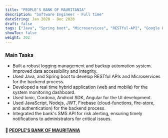 ```yaml
---
title: "PEOPLE’S BANK OF MAURITANIA"
description: "Software Engineer - Full time"
dateString: Jan 2020 - Dec 2020
draft: false
tags: ["Java", "Spring boot", "Microservices", "RESTful-API", "Google Firebase", "Angular", "Ionic", "Cordova", "Node.js", "JavaScript", "Typescript", "Bootstrap", "Java Unit Tests", "PostgreSQL", "JWT", "FTP Server", "Git", "SQLite", "Astah UML, MS Project Management"]
showToc: false
weight: 302
--- 
```


### Main Tasks

- Built a robust logging management and backup automation system. Improved data accessibility and integrity. 
- Used Java, and Spring boot to develop RESTful APIs and Microservices for the backend process.
- Developed a real time hybrid application (web and mobile) for the system monitoring dashboard.
- Used Ionic, Cordova, Android SDK, Angular for the UI development.
- Used JavaScript, Nodejs, JWT, Firebase (cloud-functions, fire-store, and authentication) for the backend process.
- Integrated the bank's SMS API for risk alerting, ensuring timely notifications to administrators for critical issues.

#### 🔗 [**PEOPLE’S BANK OF MAURITANIA**](https://www.bpm.mr/)
